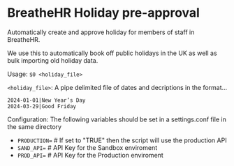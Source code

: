 # BreatheHR Holiday pre-approval

Automatically create and approve holiday for members of staff in BreatheHR.

We use this to automatically book off public holidays in the UK as well as bulk importing old holiday data.

Usage:  `$0 <holiday_file>`

`<holiday_file>`: A pipe delimited file of dates and decriptions in the format...
```
2024-01-01|New Year’s Day
2024-03-29|Good Friday
```

Configuration:  The following variables should be set in a settings.conf file in the same directory
* `PRODUCTION=`    # If set to "TRUE" then the script will use the production API
* `SAND_API=`      # API Key for the Sandbox enviroment
* `PROD_API=`      # API Key for the Production enviroment

